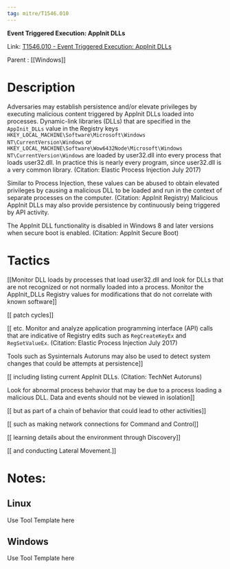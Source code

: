 ```yaml
---
tag: mitre/T1546.010
---
```


**Event Triggered Execution: AppInit DLLs**

Link: [T1546.010 - Event Triggered Execution: AppInit DLLs](https://attack.mitre.org/techniques/T1546/010)

Parent : [[Windows]]


# Description

Adversaries may establish persistence and/or elevate privileges by executing malicious content triggered by AppInit DLLs loaded into processes. Dynamic-link libraries (DLLs) that are specified in the <code>AppInit_DLLs</code> value in the Registry keys <code>HKEY_LOCAL_MACHINE\Software\Microsoft\Windows NT\CurrentVersion\Windows</code> or <code>HKEY_LOCAL_MACHINE\Software\Wow6432Node\Microsoft\Windows NT\CurrentVersion\Windows</code> are loaded by user32.dll into every process that loads user32.dll. In practice this is nearly every program, since user32.dll is a very common library. (Citation: Elastic Process Injection July 2017)

Similar to Process Injection, these values can be abused to obtain elevated privileges by causing a malicious DLL to be loaded and run in the context of separate processes on the computer. (Citation: AppInit Registry) Malicious AppInit DLLs may also provide persistence by continuously being triggered by API activity. 

The AppInit DLL functionality is disabled in Windows 8 and later versions when secure boot is enabled. (Citation: AppInit Secure Boot)

# Tactics


[[Monitor DLL loads by processes that load user32.dll and look for DLLs that are not recognized or not normally loaded into a process. Monitor the AppInit_DLLs Registry values for modifications that do not correlate with known software]]

[[ patch cycles]]

[[ etc. Monitor and analyze application programming interface (API) calls that are indicative of Registry edits such as <code>RegCreateKeyEx</code> and <code>RegSetValueEx</code>. (Citation: Elastic Process Injection July 2017)

Tools such as Sysinternals Autoruns may also be used to detect system changes that could be attempts at persistence]]

[[ including listing current AppInit DLLs. (Citation: TechNet Autoruns) 

Look for abnormal process behavior that may be due to a process loading a malicious DLL. Data and events should not be viewed in isolation]]

[[ but as part of a chain of behavior that could lead to other activities]]

[[ such as making network connections for Command and Control]]

[[ learning details about the environment through Discovery]]

[[ and conducting Lateral Movement.]]


# Notes:

## Linux

Use Tool Template here

## Windows

Use Tool Template here